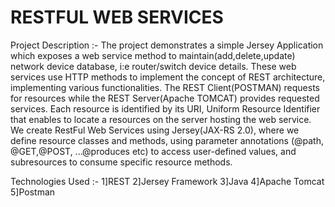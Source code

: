 # RESTFUL WEB SERVICES

Project Description :- 
The project demonstrates a simple Jersey Application which exposes a web service method to maintain(add,delete,update) network device database, i:e router/switch device details.
These web services use HTTP methods to implement the concept of REST architecture, implementing various functionalities.
The REST Client(POSTMAN) requests for resources while the REST Server(Apache TOMCAT) provides requested services.
Each resource is identified by its URI, Uniform Resource Identifier that enables to locate a resources on the server hosting the web service.
We create RestFul Web Services using Jersey(JAX-RS 2.0), where we define resource classes and methods, using parameter annotations (@path, @GET,@POST, ...@produces etc)
to access user-defined values, and subresources to consume specific resource methods.

Technologies Used :-
 1]REST
 2]Jersey Framework
 3]Java
 4]Apache Tomcat
 5]Postman

